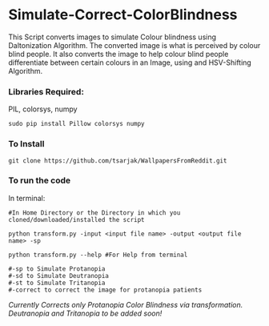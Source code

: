 # Simulate-Correct-ColorBlindness
This Script converts images to simulate Colour blindness using Daltonization Algorithm. The converted image is what is perceived by colour blind people. It also converts the image to help colour blind people differentiate between certain colours in an Image, using and HSV-Shifting Algorithm.

### Libraries Required:
PIL, colorsys, numpy
```shell
sudo pip install Pillow colorsys numpy
```
### To Install
```shell
git clone https://github.com/tsarjak/WallpapersFromReddit.git
```
### To run the code
In terminal:
```shell
#In Home Directory or the Directory in which you cloned/downloaded/installed the script

python transform.py -input <input file name> -output <output file name> -sp

python transform.py --help #For Help from terminal

#-sp to Simulate Protanopia
#-sd to Simulate Deutranopia
#-st to Simulate Tritanopia
#-correct to correct the image for protanopia patients
```

_Currently Corrects only Protanopia Color Blindness via transformation. Deutranopia and Tritanopia to be added soon!_
